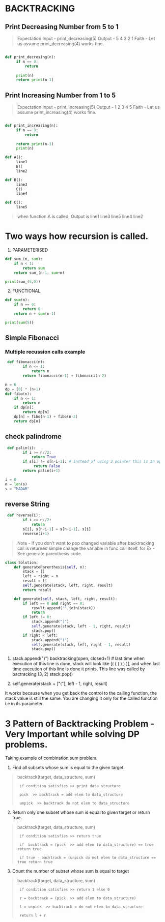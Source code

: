 # BACKTRACKING

## Print Decreasing Number from 5 to 1
>Expectation
>Input - print_decreasing(5)
Output -
5
4
3
2
1
>Faith - Let us assume print_decreasing(4) works fine.
>
```python

def print_decresing(n):
     if n == 0:
         return
      
     print(n)
     return print(n-1)
```

## Print Increasing Number from 1 to 5
>Expectation
>Input - print_increasing(5)
>Output -
>1
>2
>3
>4
>5
>Faith - Let us assume print_increasing(4) works fine.
>
```python

def print_increasing(n):
     if n == 0:
         return
      
     return print(n-1)
     print(n)
```

```python
def A():
     line1
     B()
     line2

def B():
     line3
     C()
     line4

def C():
     line5
```


>when function A is called, Output is 
line1
line3
line5
line4
line2

# Two ways how recursion is called.
1. PARAMETERISED
```python
def sum_(n, sum):
    if n < 1:
        return sum
    return sum_(n-1, sum+n)

print(sum_(5,0))
```

2. FUNCTIONAL
```python
def sum(n):
    if n == 0:
        return 0
    return n + sum(n-1)

print(sum(5))
```

## Simple Fibonacci 
### Multiple recussion calls example

```python
 def fibonacci(n):
        if n <= 1:
            return n
        return fibonacci(n-1) + fibonacci(n-2)

n = 6
dp = [0] * (n+1)
def fibo(n):
    if n <= 1:
        return n
    if dp[n]:
        return dp[n]
    dp[n] = fibo(n-1) + fibo(n-2)
    return dp[n]
  ```

## check palindrome 

```python
 def palin(i):
        if i >= n//2:
            return True
        if s[i] != s[n-i-1]: # instead of using 2 pointer this is an optimization. that is by using only one variable
             return False
        return palin(i+1)

i = 0
n = len(s)
s = "MADAM"
  ```

## reverse String

```python
 def reverse(i):
        if i >= n//2:
            return 
        s[i], s[n-i-1] = s[n-i-1], s[i] 
        reverse(i+1)
  ```


>Note - If you don't want to pop changed variable after backtracking call is returned simple change the variable in func call itself.
for Ex -
See generate parenthesis code.
```python
class Solution:
    def generateParenthesis(self, n):
        stack = []
        left = right = n
        result = []
        self.generate(stack, left, right, result)
        return result

    def generate(self, stack, left, right, result):
        if left == 0 and right == 0:
            result.append("".join(stack))
            return
        if left != 0:
            stack.append("(")
            self.generate(stack, left - 1, right, result)
            stack.pop()
        if right < left:
            stack.append(")")
            self.generate(stack, left, right - 1, result)
            stack.pop()
```

1. stack.append(")")
backtracking(open, closed+1) # last time when execution of this line is done, stack will look like [( ( ( ) ) )], and when last time execution of this line is done it prints.  This line was called by bactracking (3, 2)
stack.pop()

2. self.generate(stack + ["("], left - 1, right, result)

It works because when you get back the control to the calling function, the stack value is still the same.
You are changing it only for the called function i.e in its parameter.


# 3 Pattern of Backtracking Problem - Very Important while solving DP problems.
Taking example of combination sum problem.

1. Find all subsets whose sum is equal to the given target.
> backtrack(target, data_structure, sum)
> 
>      if condition satisfies >> print data_structure
>
>      pick  >> backtrack = add elem to data_structure
>  
>      unpick  >> backtrack do not elem to data_structure


2. Return only one subset whose sum is equal to given target or return true.
> backtrack(target, data_structure, sum)
> 
>      if condition satisfies >> return true
>
>      if  backtrack = (pick  >> add elem to data_structure) == true return true
>  
>      if true - backtrack = (unpick do not elem to data_structure == true return true

3. Count the number of subset whose sum is equal to target

> backtrack(target, data_structure, sum)
> 
>      if condition satisfies >> return 1 else 0
>
>      r = backtrack = (pick  >> add elem to data_structure) 
>  
>      l = unpick  >> backtrack = do not elem to data_structure
> 
>      return l + r



